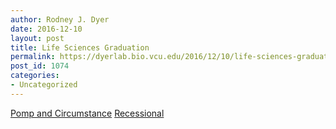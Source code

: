```yaml
---
author: Rodney J. Dyer
date: 2016-12-10
layout: post
title: Life Sciences Graduation
permalink: https://dyerlab.bio.vcu.edu/2016/12/10/life-sciences-graduation-3/index.html
post_id: 1074
categories: 
- Uncategorized
---
```

[Pomp and Circumstance](https://www.youtube.com/watch?v=Kw-_Ew5bVxs)
[Recessional](https://www.youtube.com/watch?v=GzLZJaAm2hw)
 
